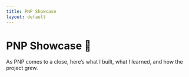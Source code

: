 ```yaml
---
title: PNP Showcase
layout: default
---
```


# PNP Showcase 🎉

As PNP comes to a close, here’s what I built, what I learned, and how the project grew.
